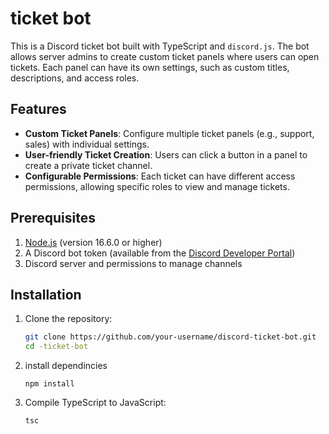 # ticket bot 


This is a Discord ticket bot built with TypeScript and `discord.js`. The bot allows server admins to create custom ticket panels where users can open tickets. Each panel can have its own settings, such as custom titles, descriptions, and access roles.

## Features

- **Custom Ticket Panels**: Configure multiple ticket panels (e.g., support, sales) with individual settings.
- **User-friendly Ticket Creation**: Users can click a button in a panel to create a private ticket channel.
- **Configurable Permissions**: Each ticket can have different access permissions, allowing specific roles to view and manage tickets.

## Prerequisites

1. [Node.js](https://nodejs.org/) (version 16.6.0 or higher)
2. A Discord bot token (available from the [Discord Developer Portal](https://discord.com/developers/applications))
3. Discord server and permissions to manage channels

## Installation

1. Clone the repository:

   ```bash
   git clone https://github.com/your-username/discord-ticket-bot.git
   cd -ticket-bot

2. install dependincies 

   ```npm install```

2. Compile TypeScript to JavaScript:

     ```tsc```


